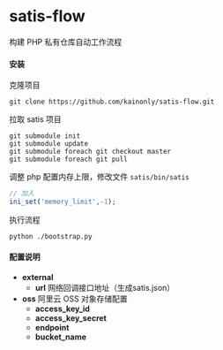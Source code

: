 # satis-flow

构建 PHP 私有仓库自动工作流程

#### 安装

克隆项目

```shell
git clone https://github.com/kainonly/satis-flow.git
```

拉取 satis 项目

```shell
git submodule init
git submodule update
git submodule foreach git checkout master
git submodule foreach git pull
```

调整 php 配置内存上限，修改文件 `satis/bin/satis`

```php
// 加入
ini_set('memory_limit',-1);
```

执行流程

```shell
python ./bootstrap.py
```

#### 配置说明

- **external**
  - **url** 网络回调接口地址（生成satis.json）
- **oss** 阿里云 OSS 对象存储配置
  - **access_key_id** 
  - **access_key_secret**
  - **endpoint**
  - **bucket_name**